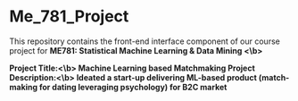 # Me_781_Project
This repository contains the front-end interface component of our course project for <b>ME781: Statistical Machine Learning & Data Mining <\b>

<b>Project Title:<\b> Machine Learning based Matchmaking
<b>Project Description:<\b> Ideated a start-up delivering ML-based product (match-making for dating leveraging psychology) for B2C market 
